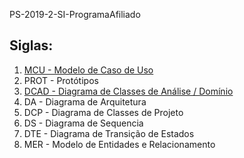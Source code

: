 PS-2019-2-SI-ProgramaAfiliado

<h2>Siglas:</h2>
<ol>
<li><a href="https://drive.google.com/file/d/1xOXwuglL5jgCoaQdwDH_h375vWMd4HBk/view?usp=sharing">MCU  - Modelo de Caso de Uso</a></li>
<li>PROT - Protótipos</li>
<li><a href="https://drive.google.com/file/d/1F0zYPs2yRGT7vP_kLXdhRvhqife86wR2/view?usp=sharing">DCAD - Diagrama de Classes de Análise / Domínio</a></li>
<li>DA   - Diagrama de Arquitetura</li>
<li>DCP  - Diagrama de Classes de Projeto</li>
<li>DS   - Diagrama de Sequencia</li>
<li>DTE  - Diagrama de Transição de Estados</li>
<li>MER  - Modelo de Entidades e Relacionamento</li>
</ol>
